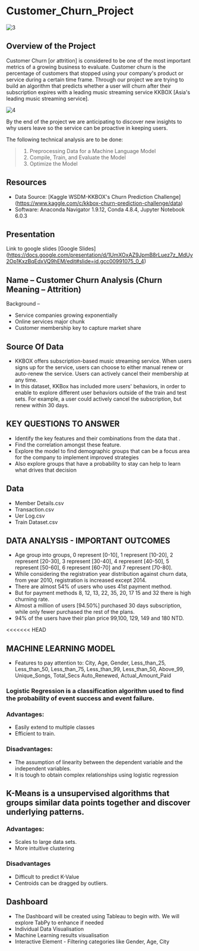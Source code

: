 # Customer_Churn_Project

![3](https://user-images.githubusercontent.com/73450637/111884435-03feda00-8998-11eb-80b0-3eac79c9b2e8.png)

## Overview of the Project

Customer Churn [or attrition] is considered to be one of the most important metrics of a growing business to evaluate. Customer churn is the percentage of customers that stopped using your company's product or service during a certain time frame. Through our project we are trying to build an algorithm that predicts whether a user will churn after their subscription expires with a leading music streaming service KKBOX [Asia's leading music streaming service]. 

![4](https://user-images.githubusercontent.com/73450637/111884843-90aa9780-899a-11eb-998b-1197132736f8.png)

By the end of the project we are anticipating to discover new insights to why users leave so the service can be proactive in keeping users. 

The following technical analysis are to be done:

> 1. Preprocessing Data for a Machine Language Model
> 2. Compile, Train, and Evaluate the Model
> 3. Optimize the Model

## Resources

* Data Source: [Kaggle WSDM-KKBOX's Churn Prediction Challenge] (https://www.kaggle.com/c/kkbox-churn-prediction-challenge/data)
* Software: Anaconda Navigator 1.9.12, Conda 4.8.4, Jupyter Notebook 6.0.3

## Presentation

Link to google slides [Google Slides] (https://docs.google.com/presentation/d/1UmXOxAZ9JpmB8rLuez7z_MdUy2Op1KxzBqEdxVQ9hEM/edit#slide=id.gcc00991075_0_4)

## Name – Customer Churn Analysis (Churn Meaning – Attrition)
Background  – 
- Service companies growing exponentially
- Online services major chunk 
- Customer membership key to capture market share

## Source Of Data
- KKBOX offers subscription-based music streaming service. When users signs up for the service, users can choose to either manual renew or auto-renew the service. Users can actively cancel their membership at any time.
- In this dataset, KKBox has included more users' behaviors, in order to enable to explore different user behaviors outside of the train and test sets. For example, a user could actively cancel the subscription, but renew within 30 days.

## KEY QUESTIONS TO ANSWER
- Identify the key features and their combinations from the data that .
- Find the correlation amongst these feature.
- Explore the model to find demographic groups that can be a focus area for the company to implement improved strategies 
- Also explore groups that have a probability to stay can help to learn what drives that decision

## Data
- Member Details.csv
- Transaction.csv
- Uer Log.csv
- Train Dataset.csv

## DATA ANALYSIS - IMPORTANT OUTCOMES
- Age group into groups, 0 represent [0-10], 1 represent [10-20], 2 represent [20-30], 3 represent [30-40], 4 represent [40-50], 5 represent [50-60], 6 represent [60-70] and 7 represent [70-80].
- While considering the registration year distribution against churn data, from year 2010, registration is increased except 2014. 
- There are almost 54% of users who uses 41st payment method. 
- But for payment methods 8, 12, 13, 22, 35, 20, 17 15 and 32 there is high churning rate. 
- Almost a million of users [94.50%] purchased 30 days subscription, while only fewer purchased the rest of the plans. 
- 94% of the users have their plan price 99,100, 129, 149 and 180 NTD. 

<<<<<<< HEAD
## MACHINE LEARNING MODEL
- Features to pay attention to: 
    City, 
    Age, 
    Gender, 
    Less_than_25, Less_than_50, 
    Less_than_75, Less_than_99, 
    Less_than_50, Above_99, 
    Unique_Songs, 
    Total_Secs
    Auto_Renewed, 
    Actual_Amount_Paid

### Logistic Regression is a classification algorithm used to find the probability of event success and event failure. 

### Advantages: 
- Easily extend to multiple classes
- Efficient to train.

### Disadvantages:
- The assumption of linearity between the dependent variable and the independent variables.
- It is tough to obtain complex relationships using logistic regression
		
## K-Means is a unsupervised algorithms that groups similar data points together and discover underlying patterns. 

### Advantages: 
- Scales to large data sets. 
- More intuitive clustering 

### Disadvantages
- Difficult to predict K-Value
- Centroids can be dragged by outliers.

## Dashboard
- The Dashboard will be created using Tableau to begin with. We will explore TabPy to enhance if needed
- Individual Data Visualisation
- Machine Learning results visualisation
- Interactive Element - Filtering categories like Gender, Age, City